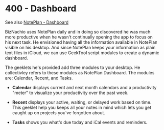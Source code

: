 # 400 - Dashboard

See also [NotePlan - Dashboard](https://github.com/biznachio/NotePlan-Dashboard) 

BizNachio uses NotePlan daily and in doing so discovered he was much more productive when he wasn't continually opening the app to focus on his next task. He envisioned having all the information available in NotePlan visible on his desktop. And since NotePlan keeps your information as plain text files in iCloud, we can use GeekTool script modules to create a dynamic dashboard.

The geeklets he's provided add three modules to your desktop. He collectivley refers to these modules as NotePlan Dashboard. The modules are: Calendar, Recent, and Tasks.

- **Calendar** displays current and next month calendars and a productivity "meter" to visualize your productivity over the past week.

- **Recent** displays your active, waiting, or delayed work based on time. This geeklet help you keeps all your notes in mind which lets you get caught up on projects you've forgotten about.

- **Tasks** shows you what's due today and iCal events and reminders.

